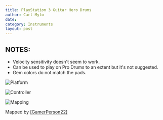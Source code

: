 ```yaml
---
title: PlayStation 3 Guitar Hero Drums
author: Carl Mylo
date: 
category: Instruments
layout: post
---
```


## NOTES:

* Velocity sensitivity doesn't seem to work.
* Can be used to play on Pro Drums to an extent but it's not suggested.
* Gem colors do not match the pads.


![Platform](https://raw.githubusercontent.com/hmxmilohax/rb3-pc/main/assets/images/instruments/ps3.png "Platform") 

![Controller](https://raw.githubusercontent.com/hmxmilohax/rb3-pc/main/assets/images/instruments/ghdrmscontroller.png "Controller") 

![Mapping](https://raw.githubusercontent.com/hmxmilohax/rb3-pc/main/assets/images/instruments/ps3ghdrmsmapping.png "Mapping") 

Mapped by [[GamerPerson22]](https://www.youtube.com/channel/UCC5SlXPlnlGwBG7w6mvfx8g)